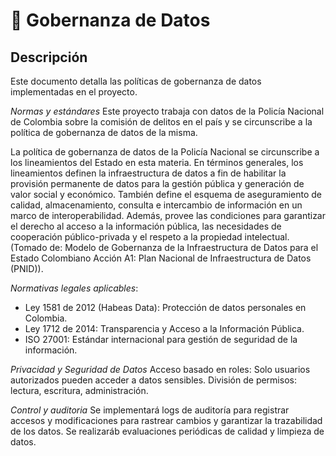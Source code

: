 # 📜 Gobernanza de Datos
## Descripción
Este documento detalla las políticas de gobernanza de datos implementadas en el proyecto.

*Normas y estándares*
Este proyecto trabaja con datos de la Policía Nacional de Colombia sobre la comisión de delitos en el país y se circunscribe a la política de gobernanza de datos de la misma. 

La política de gobernanza de datos de la Policía Nacional se circunscribe a los lineamientos del Estado en esta materia. En términos generales, los lineamientos definen la infraestructura de datos a fin de habilitar la provisión permanente de datos para la gestión pública y generación de valor social y económico. También define el esquema de aseguramiento de calidad, almacenamiento, consulta e intercambio de información en un marco de interoperabilidad. Además, provee las condiciones para garantizar el derecho al acceso a la información pública, las necesidades de cooperación público-privada y el respeto a la propiedad intelectual. (Tomado de: Modelo de Gobernanza de la Infraestructura de Datos para el Estado Colombiano Acción A1: Plan Nacional de Infraestructura de Datos (PNID)).

*Normativas legales aplicables*:
- Ley 1581 de 2012 (Habeas Data): Protección de datos personales en Colombia.
- Ley 1712 de 2014: Transparencia y Acceso a la Información Pública.
- ISO 27001: Estándar internacional para gestión de seguridad de la información.

*Privacidad y Seguridad de Datos*
Acceso basado en roles: Solo usuarios autorizados pueden acceder a datos sensibles.
División de permisos: lectura, escritura, administración.

*Control y auditoria*
Se implementará logs de auditoría para registrar accesos y modificaciones para rastrear cambios y garantizar la trazabilidad de los datos.
Se realizaráb evaluaciones periódicas de calidad y limpieza de datos.